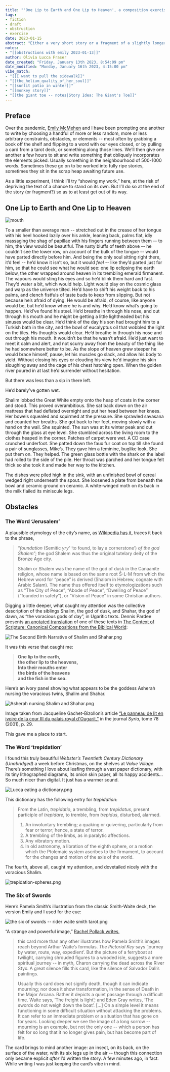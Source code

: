 ```yaml
---
title: "'One Lip to Earth and One Lip to Heaven', a composition exercise"
tags: 
- fiction
- draft
- obstruction
- exercise
date: 2023-01-15
abstract: "Either a very short story or a fragment of a slightly longer one -- I'm undecided -- accompanied by notes on the composition exercise it came from. Obstacles in play: 'trepidation', 'Jerusalem', Six of Swords (Waite/Smith)."
notes:
- "[[obstructions with emily 2023-01-13]]"
author: Olivia Lucca Fraser
date_created: "Friday, January 13th 2023, 8:54:09 pm"
date_modified: "Monday, January 16th 2023, 4:15:00 pm"
vibe_match:
- "[[I want to pull the sidewalk]]"
- "[[the_helium_quality_of_her_soul]]"
- "[[sunlit patio in winter]]"
- "[[monkey story]]"
- "[[the giant toe -- notes|Story Idea: The Giant's Toe]]"
---
```


## Preface

Over the pandemic, [Emily McMehen](https://www.emilymcmehen.com/) and I have been prompting one another to write by choosing a handful of more or less random, more or less arbitrary constraints, obstacles, or elements -- most often by grabbing a book off the shelf and flipping to a word with our eyes closed, or by pulling a card from a tarot deck, or something along those lines. We’ll then give one another a few hours to sit and write something that obliquely incorporates the elements picked. Usually something in the neighbourhood of 500-1000 words. Sometimes these go on to be worked into fully ripe stories, sometimes they sit in the scrap heap awaiting future use.

As a little experiment, I think I’ll try “showing my work,” here, at the risk of depriving the text of a chance to stand on its own. But I’ll do so at the end of the story (or fragment?) so as to at least get out of its way.

## One Lip to Earth and One Lip to Heaven

![mouth](../img/the%20mouth%20cavity%20--%20the%20cheeks%20have%20been%20slit%20transversely%20and%20the%20tongue%20pulled%20forward.png)

To a smaller than average man -- stretched out in the crease of her tongue with his heel hooked lazily over his ankle, leaning back, palms flat, idly massaging the shag of papillae with his fingers running between them -- to him, the view would be beautiful. The rusty bluffs of teeth above -- he couldn’t see the lower row, on account of the bulk of the tongue -- would have parted directly before him. And being the only soul sitting right there, it’d feel -- he’d know it isn’t so, but it would *feel* -- like they’d parted just for him, so that he could see what he would see: one lip eclipsing the earth below, the other wrapped around heaven in its trembling emerald firmanent. The vapours would sting his eyes and so he’d blink them hard and fast. They’d water a bit, which would help. Light would play on the cosmic glass and warp as the universe tilted. He’d have to shift his weight back to his palms, and clench fistfuls of taste buds to keep from slipping. But not because he’s afraid of dying. He would be afraid, of course, like anyone would be, but he’d know where he is and why. He’d know what’s going to happen. He’d’ve found his steel. He’d breathe in through his nose, and out through his mouth and he might be getting a little lightheaded but his sinuses would be clear. He’d think of the day his son had brought him to a Turkish bath in the city, and the bowl of eucalyptus oil that wobbled the light on the tiles. His thoughts would clear. He’d breathe in through his nose and out through his mouth. It wouldn’t be that he wasn’t afraid. He’d just want to meet it calm and alert, and not scurry away from the beauty of the thing like he had somewhere better to be. As the slope of heaven grew steeper he would brace himself, pause, let his muscles go slack, and allow his body to yield. Without closing his eyes or clouding his view he’d imagine his skin sloughing away and the cage of his chest hatching open. When the golden river poured in at last he’d surrender without hesitation.

But there was less than a sip in there left.

He’d barely’ve gotten wet.

Shalim lobbed the Great White empty onto the heap of coats in the corner and stood. This proved overambitious. She sat back down on the air mattress that had deflated overnight and put her head between her knees. Her bowels squealed and squirmed at the pressure. She sprawled savasana and counted her breaths. She got back to her feet, moving slowly with a hand on the wall. She squinted. The sun was at its winter peak and cut through the glass at eye level. She stumbled across the living room to the clothes heaped in the corner. Patches of carpet were wet. A CD case crunched underfoot. She patted down the faux fur coat on top till she found a pair of sunglasses, Mike’s. They gave him a feminine, buglike look. She put them on. They helped. <!-- boil behind her ear pressed by arms of sunglasses --> The green glass bottle with the shark on the label had rolled to the side of the pile. Her throat was parched and her tongue felt thick so she took it and made her way to the kitchen.

The dishes were piled high in the sink, with an unfinished bowl of cereal wedged right underneath the spout. She loosened a plate from beneath the bowl and ceramic ground on ceramic. A white-winged moth on its back in the milk flailed its miniscule legs.

## Obstacles

### The Word ‘Jerusalem’

A plausible etymology of the city’s name, as [Wikipedia has it](https://en.wikipedia.org/wiki/Jerusalem#Etymology), traces it back to the phrase,

> “*foundation* (Semitic *yry’* ‘to found, to lay a cornerstone’) *of the god Shalem*”; the god Shalem was thus the original tutelary deity of the Bronze Age city.
>
> Shalim or Shalem was the name of the god of dusk in the Canaanite religion, whose name is based on the same root Š-L-M from which the Hebrew word for “peace” is derived (Shalom in Hebrew, cognate with Arabic Salam). The name thus offered itself to etymologizations such as “The City of Peace”, “Abode of Peace”, “Dwelling of Peace” (“founded in safety”), or “Vision of Peace” in some Christian authors.

Digging a little deeper, what caught my attention was the collective description of the siblings Shalim, the god of dusk, and Shahar, the god of dawn, as “the voracious gods of day”, in Ugaritic texts. Dennis Pardee presents [an anotated translation](https://new2torah.com/PDF/Dawn%20and%20Dusk%20-%20The%20Birth%20of%20the%20Gracious%20and%20Beautiful%20Gods.pdf) of one of these texts in [The Context of Scripture: Canonical Compositions from the Biblical World](https://www.amazon.com/Context-Scripture-Canonical-Compositions-Biblical/dp/9004106189):

![The Second Birth Narrative of Shalim and Shahar.png](../img/The%20Second%20Birth%20Narrative%20of%20Shalim%20and%20Shahar.png)

It was this verse that caught me:

> **One lip to the earth,  
> the other lip to the heavens,  
> Into their mouths enter  
> the birds of the heavens  
> and the fish in the sea.**

Here’s an ivory panel showing what appears to be the goddess Asherah nursing the voracious twins, Shalim and Shahar.

![Asherah nursing Shalim and Shahar.png](../img/Asherah%20nursing%20Shalim%20and%20Shahar.png)

Image taken from Jacqueline Gachet-Bizollon’s article [“Le panneau de lit en ivoire de la cour III du palais royal d'Ougarit,”](https://sci-hub.ru/10.2307/4199378) in the journal *Syria*, tome 78 (2001), p. 29. 

This gave me a place to start.

### The Word ‘trepidation’

I found this truly beautiful *Webster’s Twentieth Century Dictionary (Unabridged)* a week before Christmas, on the shelves at *Value Village*. There’s something I love about leafing through a vast paper dictionary, with its tiny lithographed diagrams, its onion skin paper, all its happy accidents... So much nicer than digital. It just has a warmer sound.

![Lucca eating a dictionary.png](../img/Lucca%20eating%20a%20dictionary.png)

This dictionary has the following entry for *trepidation*:

> From the Latin, *trepidatio*, a trembling, from *trepidatus*, present participle of *trepidare*, to tremble, from *trepidus*, disturbed, alarmed.
>
> 1. An involuntary trembling; a quaking or quivering, particularly from fear or terror; hence, a state of terror.
> 2. A trembling of the limbs, as in paralytic affections.
> 3. Any vibratory motion.
> 4. In old astronomy, a libration of the eighth sphere, or a motion which the Ptolemaic system ascribes to the firmament, to account for the changes and motion of the axis of the world.

The fourth, above all, caught my attention, and dovetailed nicely with the voracious Shalim.

![trepidation-spheres.png](../img/trepidation-spheres.png)

### The Six of Swords

Here’s Pamela Smith’s illustration from the classic Smith-Waite deck, the version Emily and I used for the cue:

![the six of swords -- rider waite smith tarot.png](../img/the%20six%20of%20swords%20--%20rider%20waite%20smith%20tarot.png)

“A strange and powerful image,” [Rachel Pollack writes](https://bookshop.org/p/books/seventy-eight-degrees-of-wisdom-a-tarot-journey-to-self-awareness-a-new-edition-of-the-tarot-classic-rachel-pollack/6897630),

> this card more than any other illustrates how Pamela Smith’s images reach beyond Arthur Waite’s formulas. *The Pictorial Key* says ‘journey by water, route, way, expedient’. But the picture of a ferryboat at twilight, carrying shrouded figures to a wooded isle, suggests a more spiritual journey -- in myth, Charon carrying the dead across the River Styx. A great silence fills this card, like the silence of Salvador Dali’s paintings.
>
> Usually this card does not signify death, though it can indicate mourning; nor does it show transformation, in the sense of Death in the Major Arcana. Rather it depicts a quiet passage through a difficult time. Waite says, ‘The freight is light’; and Eden Gray writes, ‘The swords do not weigh down the boat’. [...] On a simple level it means functioning in some difficult situation without attacking the problems. It can refer to an immediate problem or a situation that has gone on for years. Looking deeper we see the image of a long sorrow -- mourning is an example, but not the only one -- which a person has felt for so long that it no longer gives pain, but has become part of life.

The card brings to mind another image: an insect, on its back, on the surface of the water, with its six legs up in the air -- though this connection only became explicit *after* I’d written the story. A few minutes ago, in fact. While writing I was just keeping the card’s vibe in mind.
